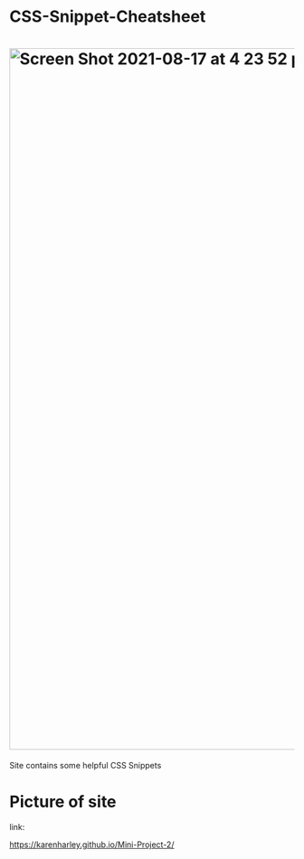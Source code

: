 # CSS-Snippet-Cheatsheet

# <img width="1240" alt="Screen Shot 2021-08-17 at 4 23 52 p m" src="https://user-images.githubusercontent.com/85134095/129802654-57116bc8-14a3-443c-9a9b-530a80cd38fe.png">
Site contains some helpful CSS Snippets

# Picture of site

link:

https://karenharley.github.io/Mini-Project-2/

